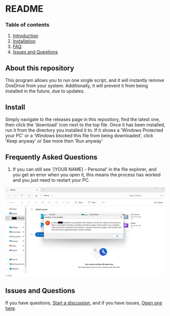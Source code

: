 # README

### Table of contents

1. [Introduction](#about-this-repository)
2. [Installation](#install)
3. [FAQ](#frequently-asked-questions)
4. [Issues and Questions](#issues-and-questions)


## About this repository

This program allows you to run one single script, and it will instantly remove OneDrive from your system. Additionally, it will prevent it from being installed in the future, due to updates.


## Install

Simply navigate to the releases page in this repository, find the latest one, then click the 'download' icon next to the top file. Once it has been installed, run it from the directory you installed it to. If it shows a 'Windows Protected your PC' or a 'Windows blocked this file from being downloaded', click 'Keep anyway' or See more then 'Run anyway'


## Frequently Asked Questions

1. If you can still see '[YOUR NAME] - Personal' in the file explorer, and you get an error when you open it, this means the process has worked and you just need to restart your PC.
   
![Location couldn't be found error message](assets/message.png)


## Issues and Questions

If you have questions, [Start a discussion](https://github.com/manchesterjames-cpu/removeonedrive/discussions), and if you have issues, [Open one here](https://github.com/manchesterjames-cpu/removeonedrive/issues).
